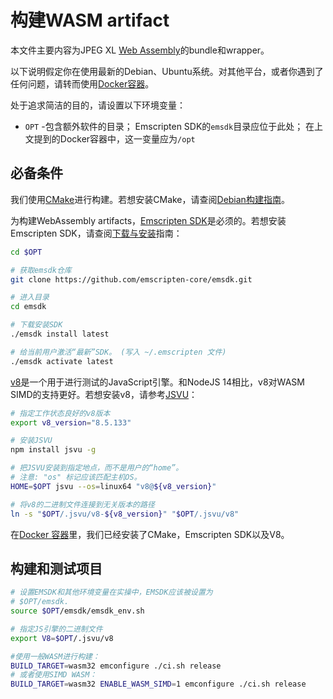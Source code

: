 ﻿# 构建WASM artifact

本文件主要内容为JPEG XL [Web Assembly](https://webassembly.org/)的bundle和wrapper。

以下说明假定你在使用最新的Debian、Ubuntu系统。对其他平台，或者你遇到了任何问题，请转而使用[Docker容器](developing_in_docker_zho-CN.md)。

处于追求简洁的目的，请设置以下环境变量：

 * `OPT` -包含额外软件的目录；
   Emscripten SDK的`emsdk`目录应位于此处；
   在上文提到的Docker容器中，这一变量应为`/opt`

## 必备条件

我们使用[CMake](https://cmake.org/)进行构建。若想安装CMake，请查阅[Debian构建指南](building_in_debian.md)。

为构建WebAssembly artifacts，[Emscripten SDK](https://emscripten.org/)是必须的。若想安装Emscripten SDK，请查阅[下载与安装](https://emscripten.org/docs/getting_started/downloads.html)指南：

```bash
cd $OPT

# 获取emsdk仓库
git clone https://github.com/emscripten-core/emsdk.git

# 进入目录
cd emsdk

# 下载安装SDK
./emsdk install latest

# 给当前用户激活“最新”SDK。 (写入 ~/.emscripten 文件)
./emsdk activate latest
```

[v8](https://v8.dev/)是一个用于进行测试的JavaScript引擎。和NodeJS 14相比，v8对WASM SIMD的支持更好。若想安装v8，请参考[JSVU](https://github.com/GoogleChromeLabs/jsvu)：

```bash
# 指定工作状态良好的v8版本
export v8_version="8.5.133"

# 安装JSVU
npm install jsvu -g

# 把JSVU安装到指定地点，而不是用户的“home”。
# 注意: "os" 标记应该匹配主机OS。
HOME=$OPT jsvu --os=linux64 "v8@${v8_version}"

# 将v8的二进制文件连接到无关版本的路径
ln -s "$OPT/.jsvu/v8-${v8_version}" "$OPT/.jsvu/v8"
```

在[Docker 容器](developing_in_docker_zho-CN.md)里，我们已经安装了CMake，Emscripten SDK以及V8。 

## 构建和测试项目

```bash
# 设置EMSDK和其他环境变量在实操中，EMSDK应该被设置为
# $OPT/emsdk.
source $OPT/emsdk/emsdk_env.sh

# 指定JS引擎的二进制文件
export V8=$OPT/.jsvu/v8

#使用一般WASM进行构建：
BUILD_TARGET=wasm32 emconfigure ./ci.sh release
# 或者使用SIMD WASM：
BUILD_TARGET=wasm32 ENABLE_WASM_SIMD=1 emconfigure ./ci.sh release
```
